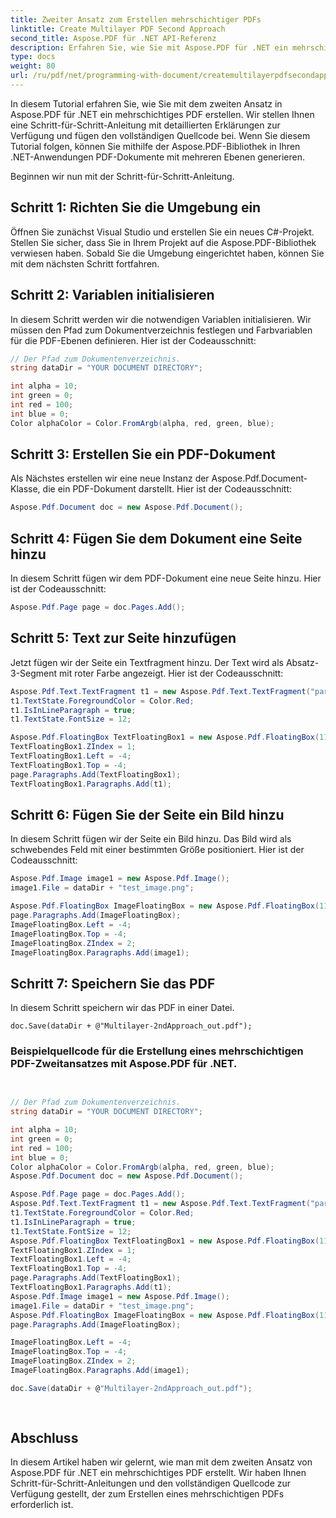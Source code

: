 ```yaml
---
title: Zweiter Ansatz zum Erstellen mehrschichtiger PDFs
linktitle: Create Multilayer PDF Second Approach
second_title: Aspose.PDF für .NET API-Referenz
description: Erfahren Sie, wie Sie mit Aspose.PDF für .NET ein mehrschichtiges PDF erstellen. Schritt-für-Schritt-Anleitung mit Quellcode zum Erstellen dynamischer PDFs mit Text und Bildern.
type: docs
weight: 80
url: /ru/pdf/net/programming-with-document/createmultilayerpdfsecondapproach/
---
```


In diesem Tutorial erfahren Sie, wie Sie mit dem zweiten Ansatz in Aspose.PDF für .NET ein mehrschichtiges PDF erstellen. Wir stellen Ihnen eine Schritt-für-Schritt-Anleitung mit detaillierten Erklärungen zur Verfügung und fügen den vollständigen Quellcode bei. Wenn Sie diesem Tutorial folgen, können Sie mithilfe der Aspose.PDF-Bibliothek in Ihren .NET-Anwendungen PDF-Dokumente mit mehreren Ebenen generieren.

Beginnen wir nun mit der Schritt-für-Schritt-Anleitung.

## Schritt 1: Richten Sie die Umgebung ein

Öffnen Sie zunächst Visual Studio und erstellen Sie ein neues C#-Projekt. Stellen Sie sicher, dass Sie in Ihrem Projekt auf die Aspose.PDF-Bibliothek verwiesen haben. Sobald Sie die Umgebung eingerichtet haben, können Sie mit dem nächsten Schritt fortfahren.

## Schritt 2: Variablen initialisieren

In diesem Schritt werden wir die notwendigen Variablen initialisieren. Wir müssen den Pfad zum Dokumentverzeichnis festlegen und Farbvariablen für die PDF-Ebenen definieren. Hier ist der Codeausschnitt:

```csharp
// Der Pfad zum Dokumentenverzeichnis.
string dataDir = "YOUR DOCUMENT DIRECTORY";

int alpha = 10;
int green = 0;
int red = 100;
int blue = 0;
Color alphaColor = Color.FromArgb(alpha, red, green, blue);
```

## Schritt 3: Erstellen Sie ein PDF-Dokument

Als Nächstes erstellen wir eine neue Instanz der Aspose.Pdf.Document-Klasse, die ein PDF-Dokument darstellt. Hier ist der Codeausschnitt:

```csharp
Aspose.Pdf.Document doc = new Aspose.Pdf.Document();
```

## Schritt 4: Fügen Sie dem Dokument eine Seite hinzu

In diesem Schritt fügen wir dem PDF-Dokument eine neue Seite hinzu. Hier ist der Codeausschnitt:

```csharp
Aspose.Pdf.Page page = doc.Pages.Add();
```

## Schritt 5: Text zur Seite hinzufügen

Jetzt fügen wir der Seite ein Textfragment hinzu. Der Text wird als Absatz-3-Segment mit roter Farbe angezeigt. Hier ist der Codeausschnitt:

```csharp
Aspose.Pdf.Text.TextFragment t1 = new Aspose.Pdf.Text.TextFragment("paragraph 3 segment");
t1.TextState.ForegroundColor = Color.Red;
t1.IsInLineParagraph = true;
t1.TextState.FontSize = 12;

Aspose.Pdf.FloatingBox TextFloatingBox1 = new Aspose.Pdf.FloatingBox(117, 21);
TextFloatingBox1.ZIndex = 1;
TextFloatingBox1.Left = -4;
TextFloatingBox1.Top = -4;
page.Paragraphs.Add(TextFloatingBox1);
TextFloatingBox1.Paragraphs.Add(t1);
```

## Schritt 6: Fügen Sie der Seite ein Bild hinzu

In diesem Schritt fügen wir der Seite ein Bild hinzu. Das Bild wird als schwebendes Feld mit einer bestimmten Größe positioniert. Hier ist der Codeausschnitt:

```csharp
Aspose.Pdf.Image image1 = new Aspose.Pdf.Image();
image1.File = dataDir + "test_image.png";

Aspose.Pdf.FloatingBox ImageFloatingBox = new Aspose.Pdf.FloatingBox(117, 21);
page.Paragraphs.Add(ImageFloatingBox);
ImageFloatingBox.Left = -4;
ImageFloatingBox.Top = -4;
ImageFloatingBox.ZIndex = 2;
ImageFloatingBox.Paragraphs.Add(image1);
```

## Schritt 7: Speichern Sie das PDF

In diesem Schritt speichern wir das PDF in einer Datei.

```
doc.Save(dataDir + @"Multilayer-2ndApproach_out.pdf");
```

### Beispielquellcode für die Erstellung eines mehrschichtigen PDF-Zweitansatzes mit Aspose.PDF für .NET.

```csharp

            
// Der Pfad zum Dokumentenverzeichnis.
string dataDir = "YOUR DOCUMENT DIRECTORY";

int alpha = 10;
int green = 0;
int red = 100;
int blue = 0;
Color alphaColor = Color.FromArgb(alpha, red, green, blue);
Aspose.Pdf.Document doc = new Aspose.Pdf.Document();

Aspose.Pdf.Page page = doc.Pages.Add();
Aspose.Pdf.Text.TextFragment t1 = new Aspose.Pdf.Text.TextFragment("paragraph 3 segment");
t1.TextState.ForegroundColor = Color.Red;
t1.IsInLineParagraph = true;
t1.TextState.FontSize = 12;
Aspose.Pdf.FloatingBox TextFloatingBox1 = new Aspose.Pdf.FloatingBox(117, 21);
TextFloatingBox1.ZIndex = 1;
TextFloatingBox1.Left = -4;
TextFloatingBox1.Top = -4;
page.Paragraphs.Add(TextFloatingBox1);
TextFloatingBox1.Paragraphs.Add(t1);
Aspose.Pdf.Image image1 = new Aspose.Pdf.Image();
image1.File = dataDir + "test_image.png";
Aspose.Pdf.FloatingBox ImageFloatingBox = new Aspose.Pdf.FloatingBox(117, 21);
page.Paragraphs.Add(ImageFloatingBox);

ImageFloatingBox.Left = -4;
ImageFloatingBox.Top = -4;
ImageFloatingBox.ZIndex = 2;
ImageFloatingBox.Paragraphs.Add(image1);

doc.Save(dataDir + @"Multilayer-2ndApproach_out.pdf");
            
        
```

## Abschluss

In diesem Artikel haben wir gelernt, wie man mit dem zweiten Ansatz von Aspose.PDF für .NET ein mehrschichtiges PDF erstellt. Wir haben Ihnen Schritt-für-Schritt-Anleitungen und den vollständigen Quellcode zur Verfügung gestellt, der zum Erstellen eines mehrschichtigen PDFs erforderlich ist.